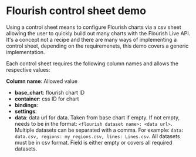 # Flourish control sheet demo

Using a control sheet means to configure Flourish charts via a csv sheet allowing the user to quickly build out many charts with the Flourish Live API. It's a concept not a recipe and there are many ways of implementing a control sheet, depending on the requiremenets, this demo covers a generic implementation.

Each control sheet requires the following column names and allows the respective values:

**Column name**: Allowed value

- **base_chart**: flourish chart ID
- **container**: css ID for chart
- **bindings**:
- **settings**:
- **data**: data url for data. Taken from base chart if empty. If not empty, needs to be in the format: `<flourish dataset name>: <data url>`. Multiple datasets can be separated with a comma. For example: `data: data.csv, regions: my_regions.csv, lines: Lines.csv`. All datasets must be in csv format. Field is either empty or covers all required datasets.
